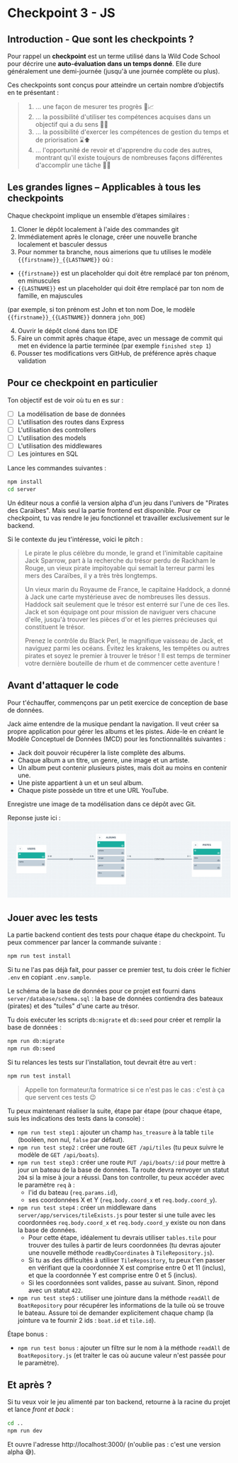 # Checkpoint 3 - JS

## Introduction - Que sont les checkpoints ?

Pour rappel un **checkpoint** est un terme utilisé dans la Wild Code School pour décrire une **auto-évaluation dans un temps donné**. Elle dure généralement une demi-journée (jusqu'à une journée complète ou plus).

Ces checkpoints sont conçus pour atteindre un certain nombre d’objectifs en te présentant :

> 1. ... une façon de mesurer tes progrès 📏📈
> 2. ... la possibilité d'utiliser tes compétences acquises dans un objectif qui a du sens 🚩🥅
> 3. ... la possibilité d'exercer les compétences de gestion du temps et de priorisation ⌛⬆️
> 4. ... l'opportunité de revoir et d'apprendre du code des autres, montrant qu'il existe toujours de nombreuses façons différentes d'accomplir une tâche 👥💬

## Les grandes lignes – Applicables à tous les checkpoints

Chaque checkpoint implique un ensemble d’étapes similaires :

1. Cloner le dépôt localement à l'aide des commandes git
2. Immédiatement après le clonage, créer une nouvelle branche localement et basculer dessus
3. Pour nommer ta branche, nous aimerions que tu utilises le modèle `{{firstname}}_{{LASTNAME}}` où :

- `{{firstname}}` est un placeholder qui doit être remplacé par ton prénom, en minuscules
- `{{LASTNAME}}` est un placeholder qui doit être remplacé par ton nom de famille, en majuscules

(par exemple, si ton prénom est John et ton nom Doe, le modèle `{{firstname}}_{{LASTNAME}}` donnera `john_DOE`)

4. Ouvrir le dépôt cloné dans ton IDE
5. Faire un commit après chaque étape, avec un message de commit qui met en évidence la partie terminée (par exemple `finished step 1`)
6. Pousser tes modifications vers GitHub, de préférence après chaque validation

## Pour ce checkpoint en particulier

Ton objectif est de voir où tu en es sur :

- [ ] La modélisation de base de données
- [ ] L'utilisation des routes dans Express
- [ ] L'utilisation des controllers
- [ ] L'utilisation des models
- [ ] L'utilisation des middlewares
- [ ] Les jointures en SQL

Lance les commandes suivantes :

```bash
npm install
cd server
```

Un éditeur nous a confié la version alpha d'un jeu dans l'univers de "Pirates des Caraïbes".
Mais seul la partie frontend est disponible.
Pour ce checkpoint, tu vas rendre le jeu fonctionnel et travailler exclusivement sur le backend.

Si le contexte du jeu t'intéresse, voici le pitch :

> Le pirate le plus célèbre du monde, le grand et l'inimitable capitaine Jack Sparrow, part à la recherche du trésor perdu de Rackham le Rouge, un vieux pirate impitoyable qui semait la terreur parmi les mers des Caraïbes, il y a très très longtemps.
>
> Un vieux marin du Royaume de France, le capitaine Haddock, a donné à Jack une carte mystérieuse avec de nombreuses îles dessus. Haddock sait seulement que le trésor est enterré sur l'une de ces îles.
> Jack et son équipage ont pour mission de naviguer vers chacune d'elle, jusqu'à trouver les pièces d'or et les pierres précieuses qui constituent le trésor.
>
> Prenez le contrôle du Black Perl, le magnifique vaisseau de Jack, et naviguez parmi les océans.
> Évitez les krakens, les tempêtes ou autres pirates et soyez le premier à trouver le trésor !
> Il est temps de terminer votre dernière bouteille de rhum et de commencer cette aventure !

## Avant d'attaquer le code

Pour t'échauffer, commençons par un petit exercice de conception de base de données.

Jack aime entendre de la musique pendant la navigation.
Il veut créer sa propre application pour gérer les albums et les pistes.
Aide-le en créant le Modèle Conceptuel de Données (MCD) pour les fonctionnalités suivantes :

- Jack doit pouvoir récupérer la liste complète des albums.
- Chaque album a un titre, un genre, une image et un artiste.
- Un album peut contenir plusieurs pistes, mais doit au moins en contenir une.
- Une piste appartient à un et un seul album.
- Chaque piste possède un titre et une URL YouTube.

Enregistre une image de ta modélisation dans ce dépôt avec Git.

Reponse juste ici :
<img src="./client/src/assets/mcd.png">

## Jouer avec les tests

La partie backend contient des tests pour chaque étape du checkpoint.
Tu peux commencer par lancer la commande suivante :

```bash
npm run test install
```

Si tu ne l'as pas déjà fait, pour passer ce premier test, tu dois créer le fichier `.env` en copiant `.env.sample`.

Le schéma de la base de données pour ce projet est fourni dans `server/database/schema.sql` : la base de données contiendra des bateaux (pirates) et des "tuiles" d'une carte au trésor.

Tu dois exécuter les scripts `db:migrate` et `db:seed` pour créer et remplir la base de données :

```bash
npm run db:migrate
npm run db:seed
```

Si tu relances les tests sur l'installation, tout devrait être au vert :

```bash
npm run test install
```

> Appelle ton formateur/ta formatrice si ce n'est pas le cas : c'est à ça que servent ces tests 😉

Tu peux maintenant réaliser la suite, étape par étape (pour chaque étape, suis les indications des tests dans la console) :

- `npm run test step1` : ajouter un champ `has_treasure` à la table `tile` (booléen, non nul, `false` par défaut).
- `npm run test step2` : créer une route `GET /api/tiles` (tu peux suivre le modèle de `GET /api/boats`).
- `npm run test step3` : créer une route `PUT /api/boats/:id` pour mettre à jour un bateau de la base de données. Ta route devra renvoyer un statut `204` si la mise à jour a réussi. Dans ton controller, tu peux accéder avec le paramètre `req` à :
  - l'id du bateau (`req.params.id`),
  - ses coordonnées X et Y (`req.body.coord_x` et `req.body.coord_y`).
- `npm run test step4` : créer un middleware dans `server/app/services/tileExists.js` pour tester si une tuile avec les coordonnées `req.body.coord_x` et `req.body.coord_y` existe ou non dans la base de données.
  - Pour cette étape, idéalement tu devrais utiliser `tables.tile` pour trouver des tuiles à partir de leurs coordonnées (tu devras ajouter une nouvelle méthode `readByCoordinates` à `TileRepository.js`).
  - Si tu as des difficultés à utiliser `TileRepository`, tu peux t'en passer en vérifiant que la coordonnée X est comprise entre 0 et 11 (inclus), et que la coordonnée Y est comprise entre 0 et 5 (inclus).
  - Si les coordonnées sont valides, passe au suivant. Sinon, répond avec un statut `422`.
- `npm run test step5` : utiliser une jointure dans la méthode `readAll` de `BoatRepository` pour récupérer les informations de la tuile où se trouve le bateau. Assure toi de demander explicitement chaque champ (la jointure va te fournir 2 ids : `boat.id` et `tile.id`).

Étape bonus :

- `npm run test bonus` : ajouter un filtre sur le nom à la méthode `readAll` de `BoatRepository.js` (et traiter le cas où aucune valeur n'est passée pour le paramètre).

## Et après ?

Si tu veux voir le jeu alimenté par ton backend, retourne à la racine du projet et lance _front et back_ :

```bash
cd ..
npm run dev
```

Et ouvre l'adresse http://localhost:3000/ (n'oublie pas : c'est une version alpha 😅).
